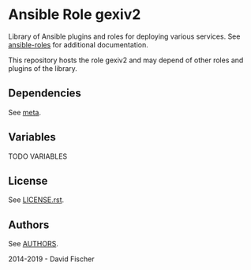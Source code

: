 # Ansible Role gexiv2

Library of Ansible plugins and roles for deploying various services.
See [ansible-roles](https://github.com/davidfischer-ch/ansible-roles) for additional documentation.

This repository hosts the role gexiv2 and may depend of other roles and plugins of the library.

## Dependencies

See [meta](meta/main.yml).

## Variables

TODO VARIABLES

## License

See [LICENSE.rst](LICENSE.rst).

## Authors

See [AUTHORS](AUTHORS).

2014-2019 - David Fischer
